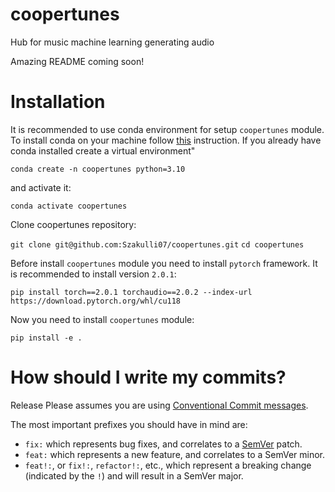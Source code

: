# coopertunes
Hub for music machine learning  generating audio

Amazing README coming soon!

# Installation

It is recommended to use conda environment for setup `coopertunes` module. To install conda on your machine follow [this](https://conda.io/projects/conda/en/stable/user-guide/install/linux.html) instruction. If you already have conda installed create a virtual environment"

`conda create -n coopertunes python=3.10`

and activate it:

`conda activate coopertunes`

Clone coopertunes repository:

`git clone git@github.com:Szakulli07/coopertunes.git`
`cd coopertunes`

Before install `coopertunes` module you need to install `pytorch` framework. It is recommended to install version `2.0.1`:

`pip install torch==2.0.1 torchaudio==2.0.2 --index-url https://download.pytorch.org/whl/cu118`

Now you need to install `coopertunes` module:

`pip install -e .`

# How should I write my commits?

Release Please assumes you are using [Conventional Commit messages](https://www.conventionalcommits.org/).

The most important prefixes you should have in mind are:

* `fix:` which represents bug fixes, and correlates to a [SemVer](https://semver.org/)
  patch.
* `feat:` which represents a new feature, and correlates to a SemVer minor.
* `feat!:`,  or `fix!:`, `refactor!:`, etc., which represent a breaking change
  (indicated by the `!`) and will result in a SemVer major.
